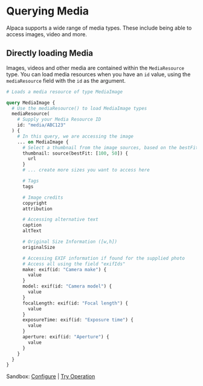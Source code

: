 [//]: # "Title: Querying"
[//]: # "Weight: 1"
[//]: # "TOC: false"
[//]: # "Layout: 1-col"

# Querying Media

Alpaca supports a wide range of media types. These include being able to access
images, video and more.

## Directly loading Media

Images, videos and other media are contained within the `MediaResource` type.
You can load media resources when you have an `id` value, using the
`mediaResource` field with the `id` as the argument.

```graphql
# Loads a media resource of type MediaImage

query MediaImage {
  # Use the mediaResource() to load MediaImage types
  mediaResource(
    # Supply your Media Resource ID
    id: "media/ABC123"
  ) {
    # In this query, we are accessing the image
    ... on MediaImage {
      # Select a thumbnail from the image sources, based on the bestFit strategy
      thumbnail: source(bestFit: [100, 50]) {
        url
      }
      # ... create more sizes you want to access here

      # Tags
      tags

      # Image credits
      copyright
      attribution

      # Accessing alternative text
      caption
      altText

      # Original Size Information ([w,h])
      originalSize

      # Accessing EXIF information if found for the supplied photo
      # Access all using the field "exifIds"
      make: exif(id: "Camera make") {
        value
      }
      model: exif(id: "Camera model") {
        value
      }
      focalLength: exif(id: "Focal length") {
        value
      }
      exposureTime: exif(id: "Exposure time") {
        value
      }
      aperture: exif(id: "Aperture") {
        value
      }
    }
  }
}
```

Sandbox: [Configure](/topics/graphql/Apollo%20Sandbox/) |
[Try Operation](https://studio.apollographql.com/sandbox/explorer?explorerURLState=N4IgJg9gxgrgtgUwHYBcQC4QGIAEAZCAQzAGcdCdEwBLCgJwRIhjqgRwgDMcUBPAB3YBZBDUIBJOIQDmCADpIFARxgI6vHCLGSZ7YApw5cAVRLsUAC3ZVaAJUbNWCABQBKHhBwAbImE2jaHVkeAUYDSgDCeyYWNmdww1wAZRh+fi8NXkd-MRxoxzYccQARBJxqMHQcORAbQgB6AEEAIQBhAEYAJgBmGvD3fSRDRKKhy2oyFTVeABocAHd2QgZyKDYSEmokaR4rcqlZMoA6E44hrUCDvTKRpIQvBCgUcl34ACMkQmovHE46CDgu3Y1CuOBiThIczehDMfggYz2b0YKAAYtRniQUHRCCgENJeDdXnAPl8vFVwXEkZi0SgqgBtdoABkZcwArIyALoDQmGFheQkAX0JuBORxwUAYOOsEBWmwAXowcFkYAtCKgPKt1mQrAwFMKcAAVGQkQkoY16obDEZBdgSgIoE2Wq1QCD8Xh0ajSCwoQk4rHUN4wFDUeEWq0jRprRibbbkLy4uifYMAN3MCAAHj6ncMoIR+MHQ9nDIR4waM1n9QB5D3SLYlnBJagK0acGVSAtDZx0+YzCxcwkyz11ryNhVh8O4SNarY7ACiAA1xCjykhW3R2yGhtRuK2YEg-GugWDUulqKIcPwLBAUBB9VPo3GfjAYztLOxOGevH4ahnt+JSH0RaUIQADWCBVL+nDOBUVQ1K0hCINiwFgTU3JAYYyYlqogqEnAEBgPcEHptu0GVNUIDwYhFB4QR-IgGh4bDJhXjYUBQpAa2uZeHgyDSJYREkTB5EotA9YPNslioTggyMRhWHyGxhIZvwEAkCwCAGiC4E4JBpGwSAs7pipakrMGiBSTJsnMaxjHsYxeZqCg6kCVBQk1I0gh0E5ur0dJPI4NZCm2WUdk4OxAogAKQA)
